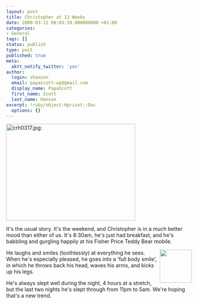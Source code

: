 ```yaml
---
layout: post
title: Christopher at 11 Weeks
date: 2000-03-12 00:03:19.000000000 +01:00
categories:
- General
tags: []
status: publish
type: post
published: true
meta:
  aktt_notify_twitter: 'yes'
author:
  login: shanson
  email: papascott-wp@gmail.com
  display_name: PapaScott
  first_name: Scott
  last_name: Hanson
excerpt: !ruby/object:Hpricot::Doc
  options: {}
---
```

<p><img src="http://www.papascott.de/wordpress/wp-content/uploads/2000/03/20000312007.jpg" height="262" width="350" border="0" alt="crh0317.jpg: " /></p>
<p>It's the usual story. It's the weekend, and Christopher is in a much better mood than either of us. It's 8:30am, he's just had breakfast, and he's babbling and gurgling happily at his Fisher Price Teddy Bear mobile. </p>
<p><img src="http://www.papascott.de/wordpress/wp-content/uploads/2000/03/crh.jpg" height="90" width="87" align="right" /> He laughs and smiles (toothlessly) at everything he sees. When he's especially pleased, he goes into a 'full body smile', in which he throws back his head, waves his arms, and kicks up his legs. </p>
<p>He's always slept well during the night, 4 hours at a stretch, but the last two nights he's slept through from 11pm to 5am. We're hoping that's a new trend.</p>
